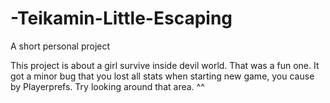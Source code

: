 # -Teikamin-Little-Escaping
A short personal project

This project is about a girl survive inside devil world.
That was a fun one.
It got a minor bug that you lost all stats when starting new game, you cause by Playerprefs. Try looking around that area. ^^

